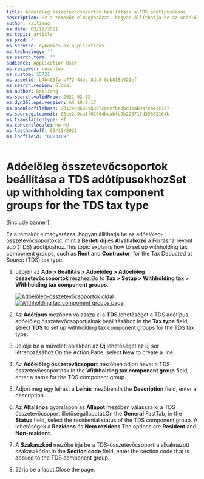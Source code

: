 ```yaml
---
title: Adóelőleg összetevőcsoportok beállítása a TDS adótípusokhoz
description: Ez a témakör elmagyarázza, hogyan állíthatja be az adóelőleg-összetevőcsoportokat, mint a Bérleti díj és Alvállalkozó a Forrásnál levont adó (TDS) adótípushoz.
author: kailiang
ms.date: 02/12/2021
ms.topic: article
ms.prod: ''
ms.service: dynamics-ax-applications
ms.technology: ''
ms.search.form: ''
audience: Application User
ms.reviewer: roschlom
ms.custom: 15721
ms.assetid: b4b406fa-b772-44ec-8dd8-8eb818a921ef
ms.search.region: Global
ms.author: kailiang
ms.search.validFrom: 2021-02-12
ms.dyn365.ops.version: AX 10.0.17
ms.openlocfilehash: 23124d36389b08726defbedbd1bab9a7eb43c197
ms.sourcegitcommit: 08ce2a9ca1f02064beabfb9b228717d39882164b
ms.translationtype: HT
ms.contentlocale: hu-HU
ms.lasthandoff: 05/11/2021
ms.locfileid: "6023309"
---
```

# <a name="set-up-withholding-tax-component-groups-for-the-tds-tax-type"></a><span data-ttu-id="7d759-103">Adóelőleg összetevőcsoportok beállítása a TDS adótípusokhoz</span><span class="sxs-lookup"><span data-stu-id="7d759-103">Set up withholding tax component groups for the TDS tax type</span></span>

[!include [banner](../includes/banner.md)]

<span data-ttu-id="7d759-104">Ez a témakör elmagyarázza, hogyan állíthatja be az adóelőleg-összetevőcsoportokat, mint a **Bérleti díj** és **Alvállalkozó** a Forrásnál levont adó (TDS) adótípushoz.</span><span class="sxs-lookup"><span data-stu-id="7d759-104">This topic explains how to set up withholding tax component groups, such as **Rent** and **Contractor**, for the Tax Deducted at Source (TDS) tax type.</span></span>

1. <span data-ttu-id="7d759-105">Lépjen az **Adó \> Beállítás \> Adóelőleg \> Adóelőleg összetevőcsoportok** részhez.</span><span class="sxs-lookup"><span data-stu-id="7d759-105">Go to **Tax \> Setup \> Withholding tax \> Withholding tax component groups**.</span></span>

    <span data-ttu-id="7d759-106">[![Adóelőleg-összetevőcsoportok oldal](./media/apac-ind-TDS-8.png)](./media/apac-ind-TDS-8.png)</span><span class="sxs-lookup"><span data-stu-id="7d759-106">[![Withholding tax component groups page](./media/apac-ind-TDS-8.png)](./media/apac-ind-TDS-8.png)</span></span>

2. <span data-ttu-id="7d759-107">Az **Adótípus** mezőben válassza ki a **TDS** lehetőséget a TDS adótípus adóelőleg összetevőcsoportjainak beállításához.</span><span class="sxs-lookup"><span data-stu-id="7d759-107">In the **Tax type** field, select **TDS** to set up withholding tax component groups for the TDS tax type.</span></span>
3. <span data-ttu-id="7d759-108">Jelölje be a műveleti ablakban az **Új** lehetőséget az új sor létrehozásához.</span><span class="sxs-lookup"><span data-stu-id="7d759-108">On the Action Pane, select **New** to create a line.</span></span>
4. <span data-ttu-id="7d759-109">Az **Adóelőleg összetevőcsoport** mezőben adjon nevet a TDS összetevőcsoportnak.</span><span class="sxs-lookup"><span data-stu-id="7d759-109">In the **Withholding tax component group** field, enter a name for the TDS component group.</span></span>
5. <span data-ttu-id="7d759-110">Adjon meg egy leírást a **Leírás** mezőben.</span><span class="sxs-lookup"><span data-stu-id="7d759-110">In the **Description** field, enter a description.</span></span>
6. <span data-ttu-id="7d759-111">Az **Általános** gyorslapon az **Állapot** mezőben válassza ki a TDS összetevőcsoport illetőségállapotát.</span><span class="sxs-lookup"><span data-stu-id="7d759-111">On the **General** FastTab, in the **Status** field, select the residential status of the TDS component group.</span></span> <span data-ttu-id="7d759-112">A lehetőségek a **Rezidens** és **Nem rezidens**.</span><span class="sxs-lookup"><span data-stu-id="7d759-112">The options are **Resident** and **Non-resident**.</span></span>
7. <span data-ttu-id="7d759-113">A **Szakaszkód** mezőbe írja be a TDS-összetevőcsoportra alkalmazott szakaszkódot.</span><span class="sxs-lookup"><span data-stu-id="7d759-113">In the **Section code** field, enter the section code that is applied to the TDS component group.</span></span>
8. <span data-ttu-id="7d759-114">Zárja be a lapot.</span><span class="sxs-lookup"><span data-stu-id="7d759-114">Close the page.</span></span>
